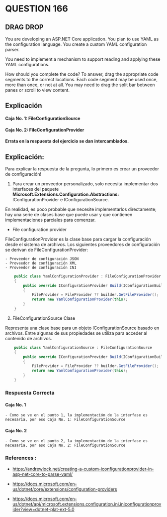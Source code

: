 # QUESTION 166

## DRAG DROP

You are developing an ASP.NET Core application. You plan to use YAML as the configuration language. You create a custom YAML configuration parser.

You need to implement a mechanism to support reading and applying these YAML configurations.

How should you complete the code? To answer, drag the appropriate code segments to the correct locations. Each code segment may be used once, more than once, or not at all. You may need to drag the split bar between panes or scroll to view content.

## Explicación
#### **Caja No. 1**: FileConfigurationSource
#### **Caja No. 2**: FileConfigurationProvider

#### Errata en la respuesta del ejercicio se dan intercambiados.


## Explicación:

Para explicar la respuesta de la pregunta, lo primero es crear un proveedor de configuración!

1. Para crear un proveedor personalizado, solo necesita implementar dos interfaces del paquete **Microsoft.Extensions.Configuration.Abstractions:** IConfigurationProvider e IConfigurationSource.

En realidad, es poco probable que necesite implementarlos directamente; hay una serie de clases base que puede usar y que contienen implementaciones parciales para comenzar.

- File configuration provider

FileConfigurationProvider es la clase base para cargar la configuración desde el sistema de archivos. Los siguientes proveedores de configuración se derivan de FileConfigurationProvider:

    - Proveedor de configuración JSON
    - Proveedor de configuración XML
    - Proveedor de configuración INI


```cs
    public class YamlConfigurationProvider : FileConfigurationProvider
    {
        public override IConfigurationProvider Build(IConfigurationBuilder builder)
        {
            FileProvider = FileProvider ?? builder.GetFileProvider();
            return new YamlConfigurationProvider(this);
        }
    }
```

2. FileConfigurationSource Clase

Representa una clase base para un objeto IConfigurationSource basado en archivos. Entre algunas de sus propiedades se utiliza para acceder al contenido de archivos.

```cs
    public class YamlConfigurationSource : FileConfigurationSource
    {
        public override IConfigurationProvider Build(IConfigurationBuilder builder)
        {
            FileProvider = FileProvider ?? builder.GetFileProvider();
            return new YamlConfigurationProvider(this);
        }
    }
```

### Respuesta Correcta

#### **Caja No. 1**
    - Como se ve en el punto 1, la implementación de la interfase es necesaria, por eso Caja No. 1: FileConfigurationSource

#### **Caja No. 2**
    - Como se ve en el punto 2, la implementación de la interfase es necesaria, por eso Caja No. 2: FileConfigurationSource


### References :

- https://andrewlock.net/creating-a-custom-iconfigurationprovider-in-asp-net-core-to-parse-yaml/

- https://docs.microsoft.com/en-us/dotnet/core/extensions/configuration-providers

- https://docs.microsoft.com/en-us/dotnet/api/microsoft.extensions.configuration.ini.iniconfigurationprovider?view=dotnet-plat-ext-5.0

